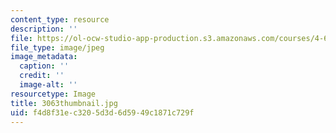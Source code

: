 ```yaml
---
content_type: resource
description: ''
file: https://ol-ocw-studio-app-production.s3.amazonaws.com/courses/4-614-religious-architecture-and-islamic-cultures-fall-2002/f4d8f31ec3205d3d6d5949c1871c729f_3063thumbnail.jpg
file_type: image/jpeg
image_metadata:
  caption: ''
  credit: ''
  image-alt: ''
resourcetype: Image
title: 3063thumbnail.jpg
uid: f4d8f31e-c320-5d3d-6d59-49c1871c729f
---
```

